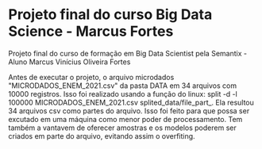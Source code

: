 # Projeto final do curso Big Data Science - Marcus Fortes
Projeto final do curso de formação em Big Data Scientist pela Semantix - Aluno Marcus Vinícius Oliveira Fortes

Antes de executar o projeto, o arquivo microdados "MICRODADOS_ENEM_2021.csv" da pasta DATA em 34 arquivos com 10000 registros. Isso foi realizado usando a função do linux: split -d -l 100000 MICRODADOS_ENEM_2021.csv splited_data/file_part_. Ela resultou 34 arquivos csv como partes do arquivo. Isso foi feito para que possa ser excutado em uma máquina como menor poder de processamento. Tem também a vantavem de oferecer amostras e os modelos poderem ser criados em parte do arquivo, evitando assim o overfiting.

